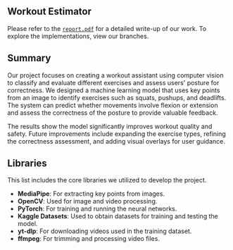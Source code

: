 ## Workout Estimator

Please refer to the [`report.pdf`](./report.pdf) for a detailed write-up of our work. To explore the implementations, view our branches.

## Summary
Our project focuses on creating a workout assistant using computer vision to classify and evaluate different exercises and assess users' posture for correctness. We designed a machine learning model that uses key points from an image to identify exercises such as squats, pushups, and deadlifts. The system can predict whether movements involve flexion or extension and assess the correctness of the posture to provide valuable feedback.

The results show the model significantly improves workout quality and safety. Future improvements include expanding the exercise types, refining the correctness assessment, and adding visual overlays for user guidance.

## Libraries
This list includes the core libraries we utilized to develop the project.
- **MediaPipe**: For extracting key points from images.
- **OpenCV**: Used for image and video processing.
- **PyTorch**: For training and running the neural networks.
- **Kaggle Datasets**: Used to obtain datasets for training and testing the model.
- **yt-dlp**: For downloading videos used in the training dataset.
- **ffmpeg**: For trimming and processing video files.
